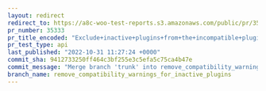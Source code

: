```yaml
---
layout: redirect
redirect_to: https://a8c-woo-test-reports.s3.amazonaws.com/public/pr/35333/api/index.html
pr_number: 35333
pr_title_encoded: "Exclude+inactive+plugins+from+the+incompatible+plugins+view"
pr_test_type: api
last_published: "2022-10-31 11:27:24 +0000"
commit_sha: 9412733250ff464c3bf255e3c5efa5c75ca4b47e
commit_message: "Merge branch 'trunk' into remove_compatibility_warnings_for_inactive_…"
branch_name: remove_compatibility_warnings_for_inactive_plugins
---
```

